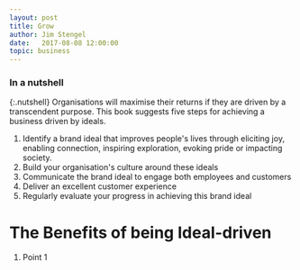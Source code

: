 ```yaml
---
layout: post
title: Grow
author: Jim Stengel
date:   2017-08-08 12:00:00
topic: business
---
```


### In a nutshell

{:.nutshell}
Organisations will maximise their returns if they are driven by a transcendent purpose. This book suggests five steps for achieving a business driven by ideals.

1. Identify a brand ideal that improves people's lives through eliciting joy, enabling connection, inspiring exploration, evoking pride or impacting society.
2. Build your organisation's culture around these ideals
3. Communicate the brand ideal to engage both employees and customers
4. Deliver an excellent customer experience
5. Regularly evaluate your progress in achieving this brand ideal



# The Benefits of being Ideal-driven

1.  Point 1